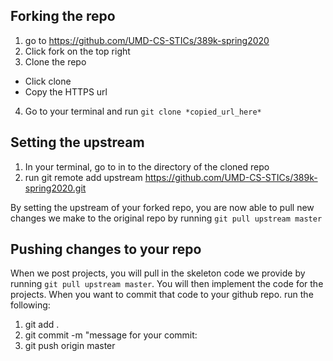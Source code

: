 ## Forking the repo

1. go to https://github.com/UMD-CS-STICs/389k-spring2020
2. Click fork on the top right
3. Clone the repo
  - Click clone
  - Copy the HTTPS url
4. Go to your terminal and run `git clone *copied_url_here*`


## Setting the upstream

1. In your terminal, go to in to the directory of the cloned repo
2. run git remote add upstream https://github.com/UMD-CS-STICs/389k-spring2020.git

By setting the upstream of your forked repo, you are now able to pull new changes we make to the original repo by running `git pull upstream master`


## Pushing changes to your repo

When we post projects, you will pull in the skeleton code we provide by running `git pull upstream master`. You will then implement the code for the projects. When you want to commit that code to your github repo. run the following:

1. git add . 
2. git commit -m "message for your commit:
3. git push origin master

